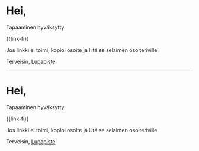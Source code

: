 # Hei,

Tapaaminen hyväksytty.

{{link-fi}}

Jos linkki ei toimi, kopioi osoite ja liit&auml; se selaimen osoiteriville.


Terveisin,
[Lupapiste](https://www.lupapiste.fi/)

---

# Hei,

Tapaaminen hyväksytty.

{{link-fi}}

Jos linkki ei toimi, kopioi osoite ja liit&auml; se selaimen osoiteriville.


Terveisin,
[Lupapiste](https://www.lupapiste.fi/)